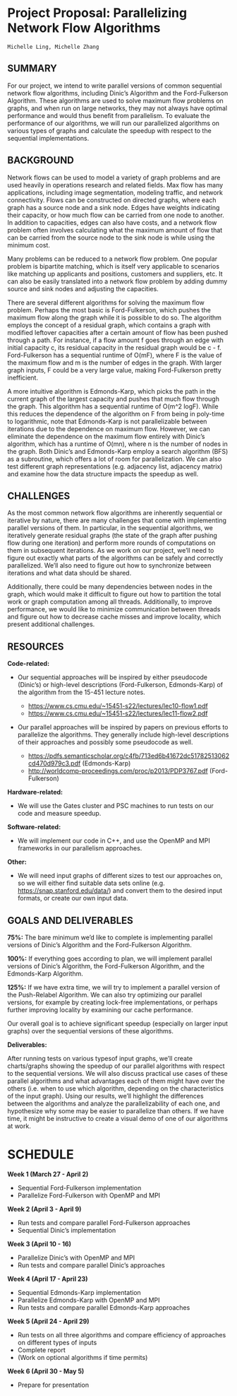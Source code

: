 # Project Proposal: Parallelizing Network Flow Algorithms

```
Michelle Ling, Michelle Zhang
```
## SUMMARY

For our project, we intend to write parallel versions of common sequential network flow
algorithms, including Dinic’s Algorithm and the Ford-Fulkerson Algorithm. These
algorithms are used to solve maximum flow problems on graphs, and when run on large
networks, they may not always have optimal performance and would thus benefit from
parallelism. To evaluate the performance of our algorithms, we will run our parallelized
algorithms on various types of graphs and calculate the speedup with respect to the
sequential implementations.

## BACKGROUND

Network flows can be used to model a variety of graph problems and are used
heavily in operations research and related fields. Max flow has many applications,
including image segmentation, modeling traffic, and network connectivity. Flows can be
constructed on directed graphs, where each graph has a source node and a sink node.
Edges have weights indicating their capacity, or how much flow can be carried from one
node to another. In addition to capacities, edges can also have costs, and a network
flow problem often involves calculating what the maximum amount of flow that can be
carried from the source node to the sink node is while using the minimum cost.

Many problems can be reduced to a network flow problem. One popular problem
is bipartite matching, which is itself very applicable to scenarios like matching up
applicants and positions, customers and suppliers, etc. It can also be easily translated
into a network flow problem by adding dummy source and sink nodes and adjusting the
capacities.

There are several different algorithms for solving the maximum flow problem.
Perhaps the most basic is Ford-Fulkerson, which pushes the maximum flow along the
graph while it is possible to do so. The algorithm employs the concept of a residual
graph, which contains a graph with modified leftover capacities after a certain amount of
flow has been pushed through a path. For instance, if a flow amount f goes through an
edge with initial capacity c, its residual capacity in the residual graph would be c - f.
Ford-Fulkerson has a sequential runtime of O(mF), where F is the value of the
maximum flow and m is the number of edges in the graph. With larger graph inputs, F
could be a very large value, making Ford-Fulkerson pretty inefficient.

A more intuitive algorithm is Edmonds-Karp, which picks the path in the current
graph of the largest capacity and pushes that much flow through the graph. This
algorithm has a sequential runtime of O(m^2 logF). While this reduces the dependence 
of the algorithm on F from being in poly-time to logarithmic, note that Edmonds-Karp is
not parallelizable between iterations due to the dependence on maximum flow.
However, we can eliminate the dependence on the maximum flow entirely with Dinic’s
algorithm, which has a runtime of O(mn), where n is the number of nodes in the graph.
Both Dinic’s and Edmonds-Karp employ a search algorithm (BFS) as a
subroutine, which offers a lot of room for parallelization. We can also test different graph
representations (e.g. adjacency list, adjacency matrix) and examine how the data
structure impacts the speedup as well.

## CHALLENGES

As the most common network flow algorithms are inherently sequential or
iterative by nature, there are many challenges that come with implementing parallel
versions of them. In particular, in the sequential algorithms, we iteratively generate
residual graphs (the state of the graph after pushing flow during one iteration) and
perform more rounds of computations on them in subsequent iterations. As we work on
our project, we’ll need to figure out exactly what parts of the algorithms can be safely
and correctly parallelized. We’ll also need to figure out how to synchronize between
iterations and what data should be shared.

Additionally, there could be many dependencies between nodes in the graph,
which would make it difficult to figure out how to partition the total work or graph
computation among all threads. Additionally, to improve performance, we would like to
minimize communication between threads and figure out how to decrease cache misses
and improve locality, which present additional challenges.

## RESOURCES

**Code-related:**

* Our sequential approaches will be inspired by either pseudocode (Dinic’s) or
    high-level descriptions (Ford-Fulkerson, Edmonds-Karp) of the algorithm from the
    15-451 lecture notes.
    * https://www.cs.cmu.edu/~15451-s22/lectures/lec10-flow1.pdf
    * https://www.cs.cmu.edu/~15451-s22/lectures/lec11-flow2.pdf
       
* Our parallel approaches will be inspired by papers on previous efforts to
    parallelize the algorithms. They generally include high-level descriptions of their
    approaches and possibly some pseudocode as well.
    * https://pdfs.semanticscholar.org/c4fb/713ed6b41672dc51782513062cd470d979c3.pdf (Edmonds-Karp)
    * http://worldcomp-proceedings.com/proc/p2013/PDP3767.pdf (Ford-Fulkerson)


**Hardware-related:**

- We will use the Gates cluster and PSC machines to run tests on our code and
    measure speedup.

**Software-related:**

- We will implement our code in C++, and use the OpenMP and MPI frameworks in
    our parallelism approaches.

**Other:**

- We will need input graphs of different sizes to test our approaches on, so we will
    either find suitable data sets online (e.g. https://snap.stanford.edu/data/) and
    convert them to the desired input formats, or create our own input data.

## GOALS AND DELIVERABLES

**75%:** The bare minimum we’d like to complete is implementing parallel versions of
Dinic’s Algorithm and the Ford-Fulkerson Algorithm.

**100%:** If everything goes according to plan, we will implement parallel versions of
Dinic’s Algorithm, the Ford-Fulkerson Algorithm, and the Edmonds-Karp Algorithm.

**125%:** If we have extra time, we will try to implement a parallel version of the
Push-Relabel Algorithm. We can also try optimizing our parallel versions, for example
by creating lock-free implementations, or perhaps further improving locality by
examining our cache performance.

Our overall goal is to achieve significant speedup (especially on larger input graphs)
over the sequential versions of these algorithms.

**Deliverables:** 

After running tests on various typesof input graphs, we’ll create
charts/graphs showing the speedup of our parallel algorithms with respect to the
sequential versions. We will also discuss practical use cases of these parallel algorithms
and what advantages each of them might have over the others (i.e. when to use which
algorithm, depending on the characteristics of the input graph). Using our results, we’ll
highlight the differences between the algorithms and analyze the parallelizability of each
one, and hypothesize why some may be easier to parallelize than others. If we have
time, it might be instructive to create a visual demo of one of our algorithms at work.

# SCHEDULE

**Week 1 (March 27 - April 2)**
- Sequential Ford-Fulkerson implementation
- Parallelize Ford-Fulkerson with OpenMP and MPI
 
**Week 2 (April 3 - April 9)**
- Run tests and compare parallel Ford-Fulkerson approaches
- Sequential Dinic’s implementation

**Week 3 (April 10 - 16)**
- Parallelize Dinic’s with OpenMP and MPI
- Run tests and compare parallel Dinic’s approaches

**Week 4 (April 17 - April 23)**
- Sequential Edmonds-Karp implementation
- Parallelize Edmonds-Karp with OpenMP and MPI
- Run tests and compare parallel Edmonds-Karp approaches

**Week 5 (April 24 - April 29)**
- Run tests on all three algorithms and compare efficiency of approaches on
different types of inputs
- Complete report
- (Work on optional algorithms if time permits)

**Week 6 (April 30 - May 5)**
- Prepare for presentation


